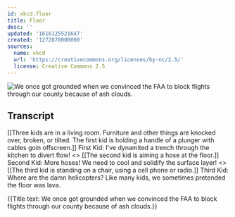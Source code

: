 ```yaml
---
id: xkcd.floor
title: Floor
desc: ''
updated: '1616125521647'
created: '1272870000000'
sources:
  name: xkcd
  url: 'https://creativecommons.org/licenses/by-nc/2.5/'
  license: Creative Commons 2.5
---
```

![We once got grounded when we convinced the FAA to block flights through our county because of ash clouds.](https://imgs.xkcd.com/comics/floor.png)

## Transcript
[[Three kids are in a living room. Furniture and other things are knocked over, broken, or tilted. The first kid is holding a handle of a plunger with cables goin offscreen.]]
First Kid: I've dynamited a trench through the kitchen to divert flow!
<<BOOM>>
[[The second kid is aiming a hose at the floor.]]
Second Kid: More hoses! We need to cool and solidify the surface layer!
<<FWOOSH>>
[[The third kid is standing on a chair, using a cell phone or radio.]]
Third Kid: Where are the damn helicopters?
Like many kids, we sometimes pretended the floor was lava.

{{Title text: We once got grounded when we convinced the FAA to block flights through our county because of ash clouds.}}
